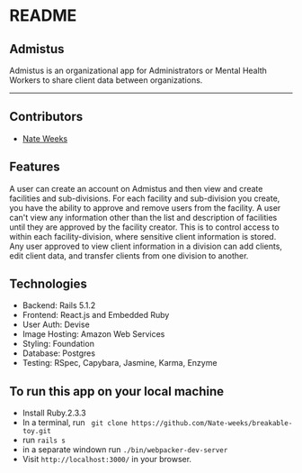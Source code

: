 # README

## Admistus

Admistus is an organizational app for Administrators or Mental Health Workers to share client data between organizations.

---

## Contributors
* [Nate Weeks](https://github.com/Nate-weeks)

## Features

A user can create an account on Admistus and then view and create facilities and sub-divisions.  For each facility and sub-division you create, you have the ability to approve and remove users from the facility.  A user can't view any information other than the list and description of facilities until they are approved by the facility creator.  This is to control access to within each facility-division, where sensitive client information is stored.  Any user approved to view client information in a division can add clients, edit client data, and transfer clients from one division to another.

## Technologies

* Backend: Rails 5.1.2
* Frontend: React.js and Embedded Ruby
* User Auth: Devise
* Image Hosting: Amazon Web Services
* Styling: Foundation
* Database: Postgres
* Testing: RSpec, Capybara, Jasmine, Karma, Enzyme

## To run this app on your local machine

* Install Ruby.2.3.3
* In a terminal, run ` git clone https://github.com/Nate-weeks/breakable-toy.git`
* run `rails s`
* in a separate windown run `./bin/webpacker-dev-server`
* Visit `http://localhost:3000/` in your browser.
